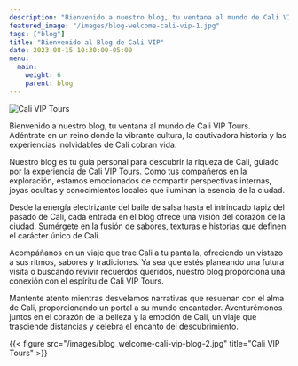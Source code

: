 ```yaml
---
description: "Bienvenido a nuestro blog, tu ventana al mundo de Cali VIP Tours. Adéntrate en un reino donde la vibrante cultura, la cautivadora historia y las experiencias inolvidables de Cali cobran vida."
featured_image: "/images/blog-welcome-cali-vip-1.jpg"
tags: ["blog"]
title: "Bienvenido al Blog de Cali VIP"
date: 2023-08-15 10:30:00-05:00
menu:
  main:
    weight: 6
    parent: blog
---
```


![Cali VIP Tours](/images/blog-welcome-cali-vip-1.jpg)

Bienvenido a nuestro blog, tu ventana al mundo de Cali VIP Tours. Adéntrate en un reino donde la vibrante cultura, la cautivadora historia y las experiencias inolvidables de Cali cobran vida.

Nuestro blog es tu guía personal para descubrir la riqueza de Cali, guiado por la experiencia de Cali VIP Tours. Como tus compañeros en la exploración, estamos emocionados de compartir perspectivas internas, joyas ocultas y conocimientos locales que iluminan la esencia de la ciudad.

Desde la energía electrizante del baile de salsa hasta el intrincado tapiz del pasado de Cali, cada entrada en el blog ofrece una visión del corazón de la ciudad. Sumérgete en la fusión de sabores, texturas e historias que definen el carácter único de Cali.

Acompáñanos en un viaje que trae Cali a tu pantalla, ofreciendo un vistazo a sus ritmos, sabores y tradiciones. Ya sea que estés planeando una futura visita o buscando revivir recuerdos queridos, nuestro blog proporciona una conexión con el espíritu de Cali VIP Tours.

Mantente atento mientras desvelamos narrativas que resuenan con el alma de Cali, proporcionando un portal a su mundo encantador. Aventurémonos juntos en el corazón de la belleza y la emoción de Cali, un viaje que trasciende distancias y celebra el encanto del descubrimiento.

{{< figure src="/images/blog_welcome-cali-vip-blog-2.jpg" title="Cali VIP Tours" >}}
